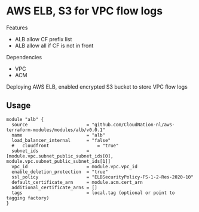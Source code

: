# AWS ELB, S3 for VPC flow logs
Features
- ALB allow CF prefix list
- ALB allow all if CF is not in front

Dependencies
- VPC
- ACM

Deploying AWS ELB, enabled encrypted S3 bucket to store VPC flow logs

## Usage 
```
module "alb" {
  source                      = "github.com/CloudNation-nl/aws-terraform-modules/modules/alb/v0.0.1"
  name                        = "alb"
  load_balancer_internal      = "false"
  #   cloudfront                  = "true" 
  subnet_ids                  = [module.vpc.subnet_public_subnet_ids[0], module.vpc.subnet_public_subnet_ids[1]]
  vpc_id                      = module.vpc.vpc_id
  enable_deletion_protection  = "true"
  ssl_policy                  = "ELBSecurityPolicy-FS-1-2-Res-2020-10"
  default_certificate_arn     = module.acm.cert_arn
  additional_certificate_arns = []
  tags                        = local.tag (optional or point to tagging factory)
}
```